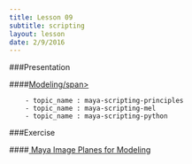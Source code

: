 ```yaml
---
title: Lesson 09
subtitle: scripting
layout: lesson
date: 2/9/2016
---
```


###Presentation

####<a href="/3d-digital-art-and-design--oer/presentations/modeling.html"><span class="exercise-title">Modeling/span></a>

        - topic_name : maya-scripting-principles
        - topic_name : maya-scripting-mel
        - topic_name : maya-scripting-python

###Exercise

####<a href="/3d-digital-art-and-design--oer/exercises/maya-image-planes-for-modeling/maya-image-planes-for-modeling.html"><span class="exercise-title"> Maya Image Planes for Modeling</span></a>